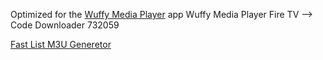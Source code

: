 Optimized for the [Wuffy Media Player](https://play.google.com/store/apps/details?id=co.wuffy.player&hl=it&gl=US) app
Wuffy Media Player Fire TV --> Code Downloader 732059

[Fast List M3U Generetor](https://server21.github.io/IPTV-Pro/Fast%20List/Fast%20List.html) 
